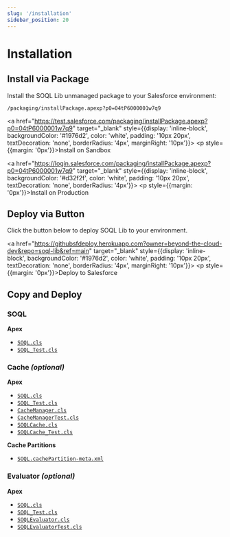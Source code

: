 ```yaml
---
slug: '/installation'
sidebar_position: 20
---
```


# Installation

## Install via Package

Install the SOQL Lib unmanaged package to your Salesforce environment:

`/packaging/installPackage.apexp?p0=04tP6000001w7q9`

<a href="https://test.salesforce.com/packaging/installPackage.apexp?p0=04tP6000001w7q9" target="_blank" style={{display: 'inline-block', backgroundColor: '#1976d2', color: 'white', padding: '10px 20px', textDecoration: 'none', borderRadius: '4px', marginRight: '10px'}}>
    <p style={{margin: '0px'}}>Install on Sandbox</p>
</a>

<a href="https://login.salesforce.com/packaging/installPackage.apexp?p0=04tP6000001w7q9" target="_blank" style={{display: 'inline-block', backgroundColor: '#d32f2f', color: 'white', padding: '10px 20px', textDecoration: 'none', borderRadius: '4px'}}>
    <p style={{margin: '0px'}}>Install on Production</p>
</a>

## Deploy via Button

Click the button below to deploy SOQL Lib to your environment.

<a href="https://githubsfdeploy.herokuapp.com?owner=beyond-the-cloud-dev&repo=soql-lib&ref=main" target="_blank" style={{display: 'inline-block', backgroundColor: '#1976d2', color: 'white', padding: '10px 20px', textDecoration: 'none', borderRadius: '4px', marginRight: '10px'}}>
    <p style={{margin: '0px'}}>Deploy to Salesforce</p>
</a>


## Copy and Deploy

### SOQL

**Apex**

- [`SOQL.cls`](https://github.com/beyond-the-cloud-dev/soql-lib/blob/main/force-app/main/default/classes/main/standard-soql/SOQL.cls)
- [`SOQL_Test.cls`](https://github.com/beyond-the-cloud-dev/soql-lib/blob/main/force-app/main/default/classes/main/standard-soql/SOQL_Test.cls)

### Cache _(optional)_

**Apex**

- [`SOQL.cls`](https://github.com/beyond-the-cloud-dev/soql-lib/blob/main/force-app/main/default/classes/main/standard-soql/SOQL.cls)
- [`SOQL_Test.cls`](https://github.com/beyond-the-cloud-dev/soql-lib/blob/main/force-app/main/default/classes/main/standard-soql/SOQL_Test.cls)
- [`CacheManager.cls`](https://github.com/beyond-the-cloud-dev/soql-lib/blob/main/force-app/main/default/classes/main/cached-soql/CacheManager.cls)
- [`CacheManagerTest.cls`](https://github.com/beyond-the-cloud-dev/soql-lib/blob/main/force-app/main/default/classes/main/cached-soql/CacheManagerTest.cls)
- [`SOQLCache.cls`](https://github.com/beyond-the-cloud-dev/soql-lib/blob/main/force-app/main/default/classes/main/cached-soql/SOQLCache.cls)
- [`SOQLCache_Test.cls`](https://github.com/beyond-the-cloud-dev/soql-lib/blob/main/force-app/main/default/classes/main/cached-soql/SOQLCache_Test.cls)

**Cache Partitions**

- [`SOQL.cachePartition-meta.xml`](https://github.com/beyond-the-cloud-dev/soql-lib/blob/main/force-app/main/default/cachePartitions/SOQL.cachePartition-meta.xml)

### Evaluator _(optional)_

**Apex**

- [`SOQL.cls`](https://github.com/beyond-the-cloud-dev/soql-lib/blob/main/force-app/main/default/classes/main/standard-soql/SOQL.cls)
- [`SOQL_Test.cls`](https://github.com/beyond-the-cloud-dev/soql-lib/blob/main/force-app/main/default/classes/main/standard-soql/SOQL_Test.cls)
- [`SOQLEvaluator.cls`](https://github.com/beyond-the-cloud-dev/soql-lib/blob/main/force-app/main/default/classes/main/soql-evaluator/SOQLEvaluator.cls)
- [`SOQLEvaluatorTest.cls`](https://github.com/beyond-the-cloud-dev/soql-lib/blob/main/force-app/main/default/classes/main/soql-evaluator/SOQLEvaluator_Test.cls)
